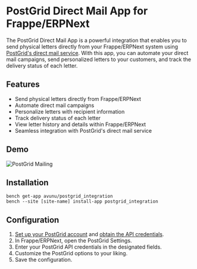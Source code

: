 # PostGrid Direct Mail App for Frappe/ERPNext

The PostGrid Direct Mail App is a powerful integration that enables you to send physical letters directly from your Frappe/ERPNext system using [PostGrid's direct mail service](https://www.postgrid.com/ref/avunu). With this app, you can automate your direct mail campaigns, send personalized letters to your customers, and track the delivery status of each letter.

## Features

- Send physical letters directly from Frappe/ERPNext
- Automate direct mail campaigns
- Personalize letters with recipient information
- Track delivery status of each letter
- View letter history and details within Frappe/ERPNext
- Seamless integration with PostGrid's direct mail service

## Demo

![PostGrid Mailing](https://github.com/Avunu/postgrid_integration/assets/4996285/58ed1243-c0fe-4bef-9280-665d82e2ecf8)

## Installation

```
bench get-app avunu/postgrid_integration
bench --site [site-name] install-app postgrid_integration
```

## Configuration

1. [Set up your PostGrid account](https://www.postgrid.com/ref/avunu) and [obtain the API credentials](https://dashboard.postgrid.com/dashboard/settings).
2. In Frappe/ERPNext, open the PostGrid Settings.
3. Enter your PostGrid API credentials in the designated fields.
4. Customize the PostGrid options to your liking.
5. Save the configuration.

